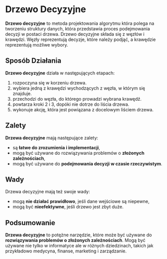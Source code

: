 # Drzewo Decyzyjne

**Drzewo decyzyjne** to metoda projektowania algorytmu która polega na tworzeniu struktury danych, która przedstawia proces podejmowania decyzji w postaci drzewa. Drzewo decyzyjne składa się z węzłów i krawędzi. Węzły reprezentują decyzje, które należy podjąć, a krawędzie reprezentują możliwe wybory.

## Sposób Działania
**Drzewo decyzyjne** działa w następujących etapach:
1. rozpoczyna się w korzeniu drzewa.
2. wybiera jedną z krawędzi wychodzących z węzła, w którym się znajduje.
3. przechodzi do węzła, do którego prowadzi wybrana krawędź.
4. powtarza kroki 2 i 3, dopóki nie dotrze do liścia drzewa.
5. wykonuje akcję, która jest powiązana z docelowym liściem drzewa.

## Zalety
**Drzewa decyzyjne** mają następujące zalety:
- są **łatwe do zrozumienia i implementacji**,
- mogą być używane do rozwiązywania problemów o **złożonych zależnościach**,
- mogą być używane do **podejmowania decyzji w czasie rzeczywistym**.

## Wady
Drzewa decyzyjne mają też swoje wady:
- mogą **nie działać prawidłowo**, jeśli dane wejściowe są niepewne,
- mogą być **nieefektywne**, jeśli drzewo jest zbyt duże.

## Podsumowanie
**Drzewa decyzyjne** to potężne narzędzie, które może być używane do **rozwiązywania problemów o złożonych zależnościach**. Mogą być używane nie tylko w informatyce ale w różnych dziedzinach, takich jak przykładowo medycyna, finanse, marketing i zarządzanie.
